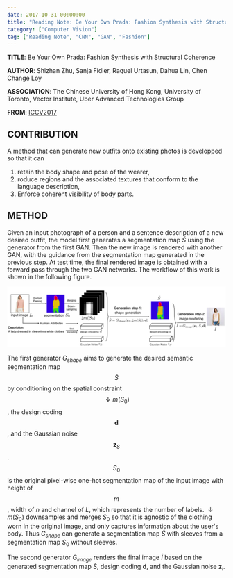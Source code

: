 ```yaml
---
date: 2017-10-31 00:00:00
title: "Reading Note: Be Your Own Prada: Fashion Synthesis with Structural Coherence"
category: ["Computer Vision"]
tag: ["Reading Note", "CNN", "GAN", "Fashion"]
---
```


**TITLE**: Be Your Own Prada: Fashion Synthesis with Structural Coherence

**AUTHOR**: Shizhan Zhu, Sanja Fidler, Raquel Urtasun, Dahua Lin, Chen Change Loy

**ASSOCIATION**: The Chinese University of Hong Kong, University of Toronto, Vector Institute, Uber Advanced Technologies Group

**FROM**: [ICCV2017](http://personal.ie.cuhk.edu.hk/~ccloy/files/iccv_2017_fashiongan.pdf)

## CONTRIBUTION ##

A method that can generate new outfits onto existing photos is developped so that it can 

1. retain the body shape and pose of the wearer,
2. roduce regions and the associated textures that conform to the language description, 
3. Enforce coherent visibility of body parts.

## METHOD ##

Given an input photograph of a person and a sentence description of a new desired outfit, the model first generates a segmentation map $\tilde{S}$ using the generator from the first GAN. Then the new image is rendered with another GAN, with the guidance from the segmentation map generated in the previous step. At test time, the final rendered image is obtained with a forward pass through the two GAN networks. The workflow of this work is shown in the following figure.

![Framework](https://raw.githubusercontent.com/joshua19881228/my_blogs/master/Computer_Vision/Reading_Note/figures/Reading_Note_20171031_DeepFashion.png "Framework")

The first generator $G_{shape}$ aims to generate the desired semantic segmentation map $$\tilde{S}$$ by conditioning on the spatial constraint $$\downarrow m(S_0)$$, the design coding $$\textbf{d}$$, and the Gaussian noise $$\textbf{z}_{S}$$. $$S_{0}$$ is the original pixel-wise one-hot segmentation map of the input image with height of $$m$$, width of $n$ and channel of $L$, which represents the number of labels. $\downarrow m(S_0)$ downsamples and merges $S_{0}$ so that it is agnostic of the clothing worn in the original image, and only captures information about the user's body. Thus $G_{shape}$ can generate a segmentation map $\tilde{S}$ with sleeves from a segmentation map $S_{0}$ without sleeves.

The second generator $G_{image}$ renders the final image $\tilde{I}$ based on the generated segmentation map $\tilde{S}$, design coding $\textbf{d}$, and the Gaussian noise $\textbf{z}_I$.